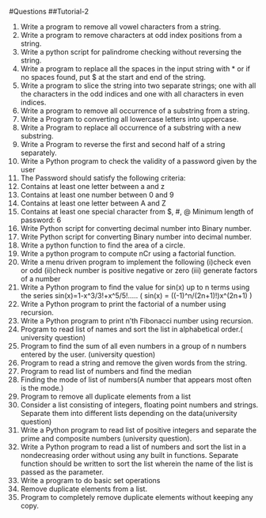 #Questions
##Tutorial-2
1. Write a program to remove all vowel characters from a string.
2. Write a program to remove characters at odd index positions from a string.
3. Write a python script for palindrome checking without reversing the string.
4. Write a program to replace all the spaces in the input string with * or if no
spaces found, put $ at the start and end of the string.
5. Write a program to slice the string into two separate strings; one with all the
characters in the odd indices and one with all characters in even indices.
6. Write a program to remove all occurrence of a substring from a string.
7. Write a Program to converting all lowercase letters into uppercase.
8. Write a Program to replace all occurrence of a substring with a new substring.
9. Write a Program to reverse the first and second half of a string separately.
10. Write a Python program to check the validity of a password given by the user
11. The Password should satisfy the following criteria:
1. Contains at least one letter between a and z
2. Contains at least one number between 0 and 9
3. Contains at least one letter between A and Z
4. Contains at least one special character from $, #, @
Minimum length of password: 6
12. Write Python script for converting decimal number into Binary number.
13. Write Python script for converting Binary number into decimal number.
14. Write a python function to find the area of a circle.
15. Write a python program to compute nCr using a factorial function.
16. Write a menu driven program to implement the following
(i)check even or odd
(ii)check number is positive negative or zero
(iii) generate factors of a number
17. Write a Python program to find the value for sin(x) up to n terms using the
series
sin(x)=1-x^3/3!+x^5/5!..... ( sin(x) = ((-1)^n/(2n+1)!)x^(2n+1) )
18. Write a Python program to print the factorial of a number using recursion.
19. Write a Python program to print n’th Fibonacci number using recursion.
20. Program to read list of names and sort the list in alphabetical order.( university
question)
21. Program to find the sum of all even numbers in a group of n numbers entered
by the user. (university question)
22. Program to read a string and remove the given words from the string.
23. Program to read list of numbers and find the median
24. Finding the mode of list of numbers(A number that appears most often is the
mode.)
25. Program to remove all duplicate elements from a list
26. Consider a list consisting of integers, floating point numbers and strings.
Separate them into different lists depending on the data(university question)
27. Write a Python program to read list of positive integers and separate the prime
and composite numbers (university question).
28. Write a Python program to read a list of numbers and sort the list in a nondecreasing
order without using any built in functions. Separate function should
be written to sort the list wherein the name of the list is passed as the parameter.
29. Write a program to do basic set operations
30. Remove duplicate elements from a list.
31. Program to completely remove duplicate elements without keeping any copy.
